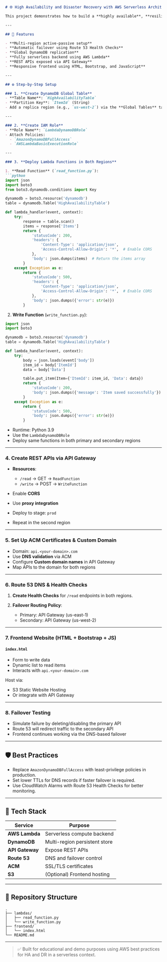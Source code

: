 

```markdown
# 🌐 High Availability and Disaster Recovery with AWS Serverless Architecture

This project demonstrates how to build a **highly available**, **resilient**, and **serverless** application using AWS managed services such as **DynamoDB Global Tables**, **Lambda**, **API Gateway**, **Route 53**, and a frontend website.

---

## 📌 Features

- **Multi-region active-passive setup**
- **Automatic failover using Route 53 Health Checks**
- **Global DynamoDB replication**
- **Fully serverless backend using AWS Lambda**
- **REST APIs exposed via API Gateway**
- **Responsive frontend using HTML, Bootstrap, and JavaScript**

---

## ⚙️ Step-by-Step Setup

### 1. **Create DynamoDB Global Table**
- **Table Name**: `HighAvailabilityTable`
- **Partition Key**: `ItemId` (String)
- Add a replica region (e.g., `us-west-2`) via the **Global Tables** tab.

---

### 2. **Create IAM Role**
- **Role Name**: `LambdaDynamoDBRole`
- Attach Policies:
  - `AmazonDynamoDBFullAccess`
  - `AWSLambdaBasicExecutionRole`

---

### 3. **Deploy Lambda Functions in Both Regions**

1. **Read Function** (`read_function.py`):
```python
import json
import boto3
from boto3.dynamodb.conditions import Key

dynamodb = boto3.resource('dynamodb')
table = dynamodb.Table('HighAvailabilityTable')

def lambda_handler(event, context):
    try:
        response = table.scan()
        items = response['Items']
        return {
            'statusCode': 200,
            'headers': {
                'Content-Type': 'application/json',
                'Access-Control-Allow-Origin': '*',  # Enable CORS
            },
            'body': json.dumps(items)  # Return the items array
        }
    except Exception as e:
        return {
            'statusCode': 500,
            'headers': {
                'Content-Type': 'application/json',
                'Access-Control-Allow-Origin': '*',  # Enable CORS
            },
            'body': json.dumps({'error': str(e)})
        }
```

2. **Write Function** (`write_function.py`):
```python
import json
import boto3

dynamodb = boto3.resource('dynamodb')
table = dynamodb.Table('HighAvailabilityTable')

def lambda_handler(event, context):
    try:
        body = json.loads(event['body'])
        item_id = body['ItemId']
        data = body['Data']

        table.put_item(Item={'ItemId': item_id, 'Data': data})
        return {
            'statusCode': 200,
            'body': json.dumps({'message': 'Item saved successfully'})
        }
    except Exception as e:
        return {
            'statusCode': 500,
            'body': json.dumps({'error': str(e)})
        }
```

* Runtime: Python 3.9
* Use the `LambdaDynamoDBRole`
* Deploy same functions in both primary and secondary regions

---

### 4. **Create REST APIs via API Gateway**

* **Resources**:

  * `/read` → GET → `ReadFunction`
  * `/write` → POST → `WriteFunction`
* Enable **CORS**
* Use **proxy integration**
* Deploy to stage: `prod`
* Repeat in the second region

---

### 5. **Set Up ACM Certificates & Custom Domain**

* Domain: `api.<your-domain>.com`
* Use **DNS validation** via ACM
* Configure **Custom domain names** in API Gateway
* Map APIs to the domain for both regions

---

### 6. **Route 53 DNS & Health Checks**

1. **Create Health Checks** for `/read` endpoints in both regions.
2. **Failover Routing Policy**:

   * Primary: API Gateway (us-east-1)
   * Secondary: API Gateway (us-west-2)

---

### 7. **Frontend Website (HTML + Bootstrap + JS)**

#### `index.html`

* Form to write data
* Dynamic list to read items
* Interacts with `api.<your-domain>.com`

Host via:

* S3 Static Website Hosting
* Or integrate with API Gateway

---

### 8. **Failover Testing**

* Simulate failure by deleting/disabling the primary API
* Route 53 will redirect traffic to the secondary API
* Frontend continues working via the DNS-based failover

---

## 🛡️ Best Practices

* Replace `AmazonDynamoDBFullAccess` with least-privilege policies in production.
* Set lower TTLs for DNS records if faster failover is required.
* Use CloudWatch Alarms with Route 53 Health Checks for better monitoring.

---

## 🚀 Tech Stack

| Service         | Purpose                       |
| --------------- | ----------------------------- |
| **AWS Lambda**  | Serverless compute backend    |
| **DynamoDB**    | Multi-region persistent store |
| **API Gateway** | Expose REST APIs              |
| **Route 53**    | DNS and failover control      |
| **ACM**         | SSL/TLS certificates          |
| **S3**          | (Optional) Frontend hosting   |

---

## 📁 Repository Structure

```
.
├── lambdas/
│   ├── read_function.py
│   └── write_function.py
├── frontend/
│   └── index.html
└── README.md
```


---

> ✅ Built for educational and demo purposes using AWS best practices for HA and DR in a serverless context.

```
